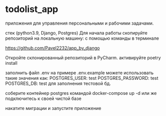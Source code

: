 # todolist_app
приложения для управления персональными и рабочими задачами.

стек (python3.9, Django, Postgres) Для начала работы скопируйте репозиторий на локальную машину: c помощью команды в терминале

https://github.com/Pavel2232/app_by_django

Откройте склонированный репозиторий в PyCharm.
активируйте poetry install 

заполнить файл .env на примере .env.example
можете использовать такие значения как:
      POSTGRES_USER: test
      POSTGRES_PASSWORD: test
      POSTGRES_DB: test
для заполнения тестовой бд.

соберите контейнер postgres командой
docker-compose up -d
или же подключитесь к своей чистой базе

накатите миграции и запустите приложение
